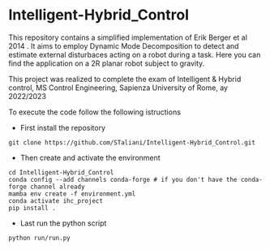 # Intelligent-Hybrid_Control

This repository contains a simplified implementation of Erik Berger et al 2014 .
It aims to employ Dynamic Mode Decomposition to detect and estimate external disturbaces acting on a robot during a task.
Here you can find the application on a 2R planar robot subject to gravity.

This project was realized to complete the exam of Intelligent & Hybrid control, MS Control Engineering, Sapienza University of Rome, ay 2022/2023

To execute the code follow the following istructions 

- First install the repository
```
git clone https://github.com/STaliani/Intelligent-Hybrid_Control.git
```

- Then create and activate the environment
```
cd Intelligent-Hybrid_Control
conda config --add channels conda-forge # if you don't have the conda-forge channel already
mamba env create -f environment.yml
conda activate ihc_project
pip install .
```
- Last run the python script
```
python run/run.py
```
